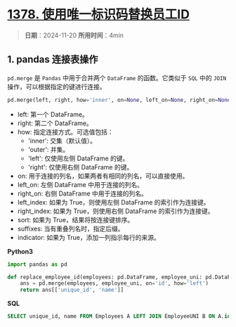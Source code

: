 # [1378. 使用唯一标识码替换员工ID](https://leetcode.cn/problems/replace-employee-id-with-the-unique-identifier/description/)

> **日期**：2024-11-20
> **所用时间**：4min

## 1. pandas 连接表操作

`pd.merge` 是 `Pandas` 中用于合并两个 `DataFrame` 的函数。它类似于 `SQL` 中的 `JOIN` 操作，可以根据指定的键进行连接。

```python
pd.merge(left, right, how='inner', on=None, left_on=None, right_on=None, left_index=False, right_index=False, sort=False, suffixes=('_x', '_y'), copy=True, indicator=False)
```

- left: 第一个 DataFrame。
- right: 第二个 DataFrame。
- how: 指定连接方式。可选值包括：
    - 'inner': 交集（默认值）。
    - 'outer': 并集。
    - 'left': 仅使用左侧 DataFrame 的键。
    - 'right': 仅使用右侧 DataFrame 的键。
- on: 用于连接的列名，如果两者有相同的列名，可以直接使用。
- left_on: 左侧 DataFrame 中用于连接的列名。
- right_on: 右侧 DataFrame 中用于连接的列名。
- left_index: 如果为 True，则使用左侧 DataFrame 的索引作为连接键。
- right_index: 如果为 True，则使用右侧 DataFrame 的索引作为连接键。
- sort: 如果为 True，结果将按连接键排序。
- suffixes: 当有重叠列名时，指定后缀。
- indicator: 如果为 True，添加一列指示每行的来源。

**Python3**

```python
import pandas as pd

def replace_employee_id(employees: pd.DataFrame, employee_uni: pd.DataFrame) -> pd.DataFrame:
    ans = pd.merge(employees, employee_uni, on='id', how='left')
    return ans[['unique_id', 'name']]
```

**SQL**

```sql
SELECT unique_id, name FROM Employees A LEFT JOIN EmployeeUNI B ON A.id = B.id;
```
